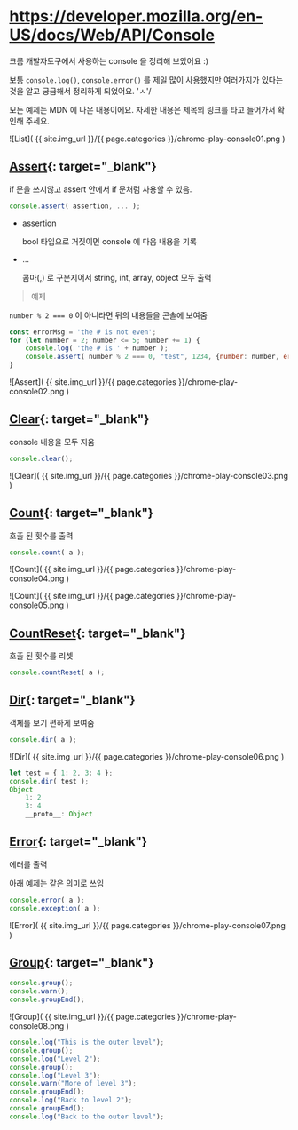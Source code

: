 

# https://developer.mozilla.org/en-US/docs/Web/API/Console

크롬 개발자도구에서 사용하는 console 을 정리해 보았어요 :)

보통 `console.log()`, `console.error()` 를 제일 많이 사용했지만 여러가지가 있다는 것을 알고 궁금해서 정리하게 되었어요. 'ㅅ'/

모든 예제는 MDN 에 나온 내용이에요. 자세한 내용은 제목의 링크를 타고 들어가서 확인해 주세요.

![List]( {{ site.img_url }}/{{ page.categories }}/chrome-play-console01.png )

## [Assert](https://developer.mozilla.org/en-US/docs/Web/API/Console/assert){: target="_blank"}

if 문을 쓰지않고 assert 안에서 if 문처럼 사용할 수 있음.

```javascript
console.assert( assertion, ... );
```

- assertion

    bool 타입으로 거짓이면 console 에 다음 내용을 기록

- ...

    콤마(,) 로 구분지어서 string, int, array, object 모두 출력

> 예제
 
`number % 2 === 0` 이 아니라면 뒤의 내용들을 콘솔에 보여줌

```javascript
const errorMsg = 'the # is not even';
for (let number = 2; number <= 5; number += 1) {
    console.log( 'the # is ' + number );
    console.assert( number % 2 === 0, "test", 1234, {number: number, errorMsg: errorMsg} );
}
```

![Assert]( {{ site.img_url }}/{{ page.categories }}/chrome-play-console02.png )

## [Clear](https://developer.mozilla.org/en-US/docs/Web/API/Console/clear){: target="_blank"}

console 내용을 모두 지움

```javascript
console.clear();
```

![Clear]( {{ site.img_url }}/{{ page.categories }}/chrome-play-console03.png )

## [Count](https://developer.mozilla.org/en-US/docs/Web/API/Console/count){: target="_blank"}

호출 된 횟수를 출력

```javascript
console.count( a );
```

![Count]( {{ site.img_url }}/{{ page.categories }}/chrome-play-console04.png )

![Count]( {{ site.img_url }}/{{ page.categories }}/chrome-play-console05.png )

## [CountReset](https://developer.mozilla.org/en-US/docs/Web/API/Console/countReset){: target="_blank"}

호출 된 횟수를 리셋

```javascript
console.countReset( a );
```

## [Dir](https://developer.mozilla.org/en-US/docs/Web/API/Console/dir){: target="_blank"}

객체를 보기 편하게 보여줌

```javascript
console.dir( a );
```

![Dir]( {{ site.img_url }}/{{ page.categories }}/chrome-play-console06.png )

```javascript
let test = { 1: 2, 3: 4 };
console.dir( test );
Object
    1: 2
    3: 4
    __proto__: Object
```

## [Error](https://developer.mozilla.org/en-US/docs/Web/API/Console/error){: target="_blank"}

에러를 출력

아래 예제는 같은 의미로 쓰임

```javascript
console.error( a );
console.exception( a );
```

![Error]( {{ site.img_url }}/{{ page.categories }}/chrome-play-console07.png )

## [Group](https://developer.mozilla.org/en-US/docs/Web/API/Console/group){: target="_blank"}

```javascript
console.group();
console.warn();
console.groupEnd();
```

![Group]( {{ site.img_url }}/{{ page.categories }}/chrome-play-console08.png )

```javascript
console.log("This is the outer level");
console.group();
console.log("Level 2");
console.group();
console.log("Level 3");
console.warn("More of level 3");
console.groupEnd();
console.log("Back to level 2");
console.groupEnd();
console.log("Back to the outer level");
```